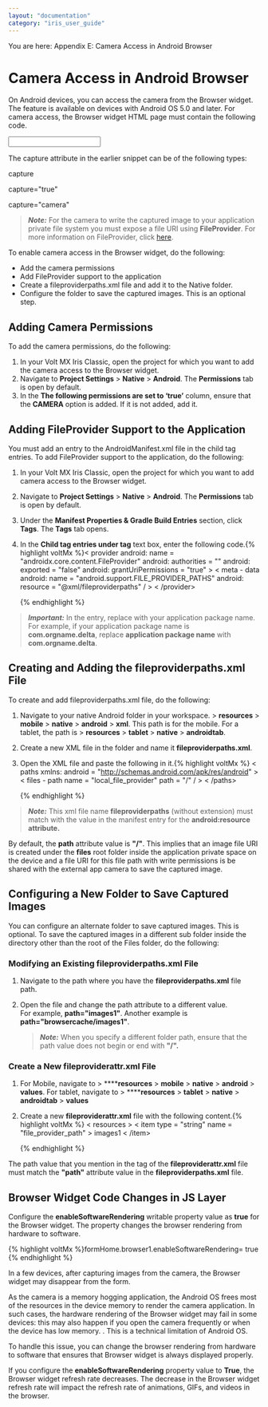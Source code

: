 ```yaml
---
layout: "documentation"
category: "iris_user_guide"
---
```

                         

You are here: Appendix E: Camera Access in Android Browser

Camera Access in Android Browser
================================

On Android devices, you can access the camera from the Browser widget. The feature is available on devices with Android OS 5.0 and later. For camera access, the Browser widget HTML page must contain the following code.

<input type=”file” accept=”image/\*” capture />

The capture attribute in the earlier snippet can be of the following types:

capture

capture="true"

capture="camera"

> **_Note:_** For the camera to write the captured image to your application private file system you must expose a file URI using **FileProvider**. For more information on FileProvider, click [here](https://developer.android.com/reference/android/support/v4/content/FileProvider.html).

To enable camera access in the Browser widget, do the following:

*   Add the camera permissions
*   Add FileProvider support to the application
*   Create a fileproviderpaths.xml file and add it to the Native folder.
*   Configure the folder to save the captured images. This is an optional step.

Adding Camera Permissions
-------------------------

To add the camera permissions, do the following:

1.  In your Volt MX Iris Classic, open the project for which you want to add the camera access to the Browser widget.
2.  Navigate to **Project Settings** > **Native** > **Android**. The **Permissions** tab is open by default.
3.  In the **The following permissions are set to ‘true’** column, ensure that the **CAMERA** option is added. If it is not added, add it.

Adding FileProvider Support to the Application
----------------------------------------------

You must add an entry to the AndroidManifest.xml file in the child tag entries. To add FileProvider support to the application, do the following:

1.  In your Volt MX Iris Classic, open the project for which you want to add camera access to the Browser widget.
2.  Navigate to **Project Settings** > **Native** > **Android**. The **Permissions** tab is open by default.
3.  Under the **Manifest Properties & Gradle Build Entries** section, click **Tags**. The **Tags** tab opens.
4.  In the **Child tag entries under <application> tag** text box, enter the following code.{% highlight voltMx %}< provider
    android: name = "androidx.core.content.FileProvider"
    android: authorities = "<application package name >"
    android: exported = "false"
    android: grantUriPermissions = "true" > < meta - data
    android: name = "android.support.FILE_PROVIDER_PATHS"
    android: resource = "@xml/fileproviderpaths" / > < /provider>
    
    {% endhighlight %}

> **_Important:_** In the <provider> entry, replace **<application package name>** with your application package name. For example, if your application package name is **com.orgname.delta**, replace **application package name** with **com.orgname.delta**.

Creating and Adding the fileproviderpaths.xml File
--------------------------------------------------

To create and add fileproviderpaths.xml file, do the following:

1.  Navigate to your native Android folder in your workspace. **<work space>** > **<VoltMX app folder>** **resources** > **mobile** > **native** > **android** > **xml**. This path is for the mobile. For a tablet, the path is **<work space>** > **<VoltMX app folder>** **resources** > **tablet** > **native** > **androidtab**.
2.  Create a new XML file in the folder and name it **fileproviderpaths.xml**.
3.  Open the XML file and paste the following in it.{% highlight voltMx %}<? xml version = "1.0"
    encoding = "utf-8" ?> < paths xmlns: android = "http://schemas.android.com/apk/res/android" > < files - path name = "local_file_provider"
    path = "/" / > < /paths>
    
    {% endhighlight %}

> **_Note:_** This xml file name **fileproviderpaths** (without extension) must match with the value in the manifest <provider> entry for the **android:resource attribute.**  
  
By default, the **path** attribute value is **"/"**. This implies that an image file URI is created under the **files** root folder inside the application private space on the device and a file URI for this file path with write permissions is be shared with the external app camera to save the captured image.

Configuring a New Folder to Save Captured Images
------------------------------------------------

You can configure an alternate folder to save captured images. This is optional. To save the captured images in a different sub folder inside the directory other than the root of the Files folder, do the following:

### Modifying an Existing fileproviderpaths.xml File

1.  Navigate to the path where you have the **fileproviderpaths.xml** file path.
2.  Open the file and change the path attribute to a different value.  
    For example, **path="images1"**. Another example is **path="browsercache/images1"**.

    > **_Note:_** When you specify a different folder path, ensure that the path value does not begin or end with **"/".**

### Create a New fileproviderattr.xml File

1.  For Mobile, navigate to **<work space>** > **<VoltMX app folder>****resources** > **mobile** > **native** > **android** > **values**. For tablet, navigate to **<work space>** > **<VoltMX app folder>****resources** > **tablet** > **native** > **androidtab** > **values**
2.  Create a new **fileproviderattr.xml** file with the following content.{% highlight voltMx %}<? xml version = "1.0"
    encoding = "utf-8" ?> < resources > < item type = "string"
    name = "file_provider_path" > images1 < /item>
    </resources >
    
    {% endhighlight %}

The path value that you mention in the **<item>** tag of the **fileproviderattr.xml** file must match the **"path"** attribute value in the **fileproviderpaths.xml** file.

Browser Widget Code Changes in JS Layer
---------------------------------------

Configure the **enableSoftwareRendering** writable property value as **true** for the Browser widget. The property changes the browser rendering from hardware to software.

{% highlight voltMx %}formHome.browser1.enableSoftwareRendering= true
{% endhighlight %}

In a few devices, after capturing images from the camera, the Browser widget may disappear from the form.

As the camera is a memory hogging application, the Android OS frees most of the resources in the device memory to render the camera application. In such cases, the hardware rendering of the Browser widget may fail in some devices: this may also happen if you open the camera frequently or when the device has low memory. . This is a technical limitation of Android OS.

To handle this issue, you can change the browser rendering from hardware to software that ensures that Browser widget is always displayed properly.

If you configure the **enableSoftwareRendering** property value to **True**, the Browser widget refresh rate decreases. The decrease in the Browser widget refresh rate will impact the refresh rate of animations, GIFs, and videos in the browser.
